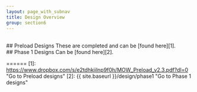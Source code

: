 ```yaml
---
layout: page_with_subnav
title: Design Overview
group: section6
---
```



<br/>
## Preload Designs
These are completed and can be [found here][1].

<br/>
## Phase 1 Designs
Can be [found here][2].




======
[1]: https://www.dropbox.com/s/e2tdhkjilnp9f0h/MOW_Preload_v2.3.pdf?dl=0 "Go to Preload designs"
[2]: {{ site.baseurl }}/design/phase1 "Go to Phase 1 designs"